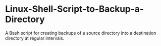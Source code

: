# Linux-Shell-Script-to-Backup-a-Directory
A Bash script for creating backups of a source directory into a destination directory at regular intervals.
